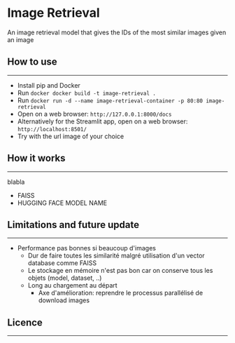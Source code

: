 # Image Retrieval

An image retrieval model that gives the IDs of the most similar images given an image
## How to use
----------


- Install pip and Docker
- Run `docker docker build -t image-retrieval .`
- Run `docker run -d --name image-retrieval-container -p 80:80 image-retrieval`
- Open on a web browser: `http://127.0.0.1:8000/docs`
- Alternatively for the Streamlit app, open on a web browser: `http://localhost:8501/`
- Try with the url image of your choice

## How it works
----------

blabla
- FAISS
- HUGGING FACE MODEL NAME

## Limitations and future update
----------


- Performance pas bonnes si beaucoup d'images
  - Dur de faire toutes les similarité malgré utilisation d'un vector database comme FAISS
  - Le stockage en mémoire n'est pas bon car on conserve tous les objets (model, dataset, ..)
  - Long au chargement au départ
    - Axe d'amélioration: reprendre le processus parallélisé de download images


## Licence
----------
